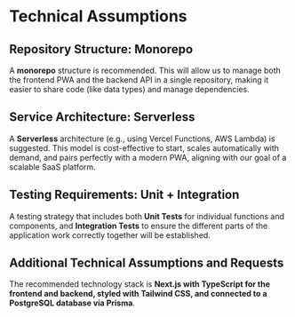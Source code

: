 # Technical Assumptions

## Repository Structure: Monorepo

A **monorepo** structure is recommended. This will allow us to manage both the frontend PWA and the backend API in a single repository, making it easier to share code (like data types) and manage dependencies.

## Service Architecture: Serverless

A **Serverless** architecture (e.g., using Vercel Functions, AWS Lambda) is suggested. This model is cost-effective to start, scales automatically with demand, and pairs perfectly with a modern PWA, aligning with our goal of a scalable SaaS platform.

## Testing Requirements: Unit + Integration

A testing strategy that includes both **Unit Tests** for individual functions and components, and **Integration Tests** to ensure the different parts of the application work correctly together will be established.

## Additional Technical Assumptions and Requests

The recommended technology stack is **Next.js with TypeScript for the frontend and backend, styled with Tailwind CSS, and connected to a PostgreSQL database via Prisma**.
